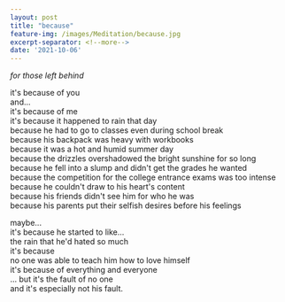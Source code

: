 ```yaml
---
layout: post
title: "because"
feature-img: /images/Meditation/because.jpg
excerpt-separator: <!--more-->
date: '2021-10-06'
---
```

<i>for those left behind</i>

it's because of you  
and...  
it's because of me  
it's because it happened to rain that day  
because he had to go to classes even during school break  
because his backpack was heavy with workbooks  
because it was a hot and humid summer day  
because the drizzles overshadowed the bright sunshine for so long  
because he fell into a slump and didn't get the grades he wanted  
because the competition for the college entrance exams was too intense  
because he couldn't draw to his heart's content  
because his friends didn't see him for who he was  
because his parents put their selfish desires before his feelings  

maybe...  
it's because he started to like...  
the rain that he'd hated so much  
it's because  
no one was able to teach him how to love himself  
it's because of everything and everyone  
... but it's the fault of no one  
and it's especially not his fault.


